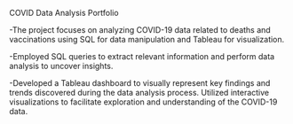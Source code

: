 COVID Data Analysis Portfolio

-The project focuses on analyzing COVID-19 data related to deaths and vaccinations using SQL for data manipulation and Tableau for visualization.

-Employed SQL queries to extract relevant information and perform data analysis to uncover insights.

-Developed a Tableau dashboard to visually represent key findings and trends discovered during the data analysis process.
Utilized interactive visualizations to facilitate exploration and understanding of the COVID-19 data.

